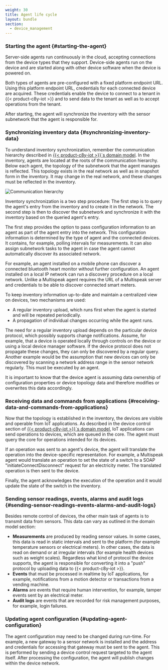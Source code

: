 ```yaml
---
weight: 30
title: Agent life cycle
layout: bundle
section: 
  - device_management
---
```


### Starting the agent {#starting-the-agent}

Server-side agents run continuously in the cloud, accepting connections from the device types that they support. Device-side agents run on the device and are started along with other device software when the device is powered on.

Both types of agents are pre-configured with a fixed platform endpoint URL. Using this platform endpoint URL, credentials for each connected device are acquired. These credentials enable the device to connect to a tenant in {{< product-c8y-iot >}} and to send data to the tenant as well as to accept operations from the tenant.

After starting, the agent will synchronize the inventory with the sensor subnetwork that the agent is responsible for.

### Synchronizing inventory data {#synchronizing-inventory-data}

To understand inventory synchronization, remember the communication hierarchy described in [{{< product-c8y-iot >}}´s domain model](/concepts/domain-model). In the inventory, agents are located at the roots of the communication hierarchy. Below each agent, the topology of the subnetwork that the agent manages is reflected. This topology exists in the real network as well as in snapshot form in the inventory. It may change in the real network, and these changes must be reflected in the inventory.

![Communication hierarchy](/images/concepts-guide/commshierarchy.png)

Inventory synchronization is a two step procedure: The first step is to query the agent's entry from the inventory and to create it in the network. The second step is then to discover the subnetwork and synchronize it with the inventory based on the queried agent's entry.

The first step provides the option to pass configuration information to an agent as part of the agent entry into the network. This configuration information is determined by the type of agent and the connected devices. It contains, for example, polling intervals for measurements. It can also assign subnetwork tasks to the agent in case the agent cannot automatically discover its associated network.

For example, an agent installed on a mobile phone can discover a connected bluetooth heart monitor without further configuration. An agent installed on a local IP network can run a discovery procedure on a local network. Unlike a Multispeak agent requires the URL of a Multispeak server and credentials to be able to discover connected smart meters.

To keep inventory information up-to-date and maintain a centralized view on devices, two mechanisms are used:

-   A regular inventory upload, which runs first when the agent is started and will be repeated periodically.
-   A propagation of individual changes occurring while the agent runs.

The need for a regular inventory upload depends on the particular device protocol, which possibly supports change notifications. Assume, for example, that a device is operated locally through controls on the device or using a local device manager software. If the device protocol does not propagate these changes, they can only be discovered by a regular query. Another example would be the assumption that new devices can only be discovered by scanning a network address range in the sensor network regularly. This must be executed by an agent.

It is important to know that the device agent is assuming data ownership of configuration properties or device topology data and therefore modifies or overwrites this data accordingly.

### Receiving data and commands from applications {#receiving-data-and-commands-from-applications}

Now that the topology is established in the inventory, the devices are visible and operable from IoT applications. As described in the device control section of [{{< product-c8y-iot >}}´s domain model](/concepts/domain-model), IoT applications can send operations to devices, which are queued in the core. The agent must query the core for operations intended for its devices.

If an operation was sent to an agent's device, the agent will translate the operation into the device-specific representation. For example, a Multispeak agent would translate an operation to set the state of a switch to a SOAP "initiateConnectDisconnect" request for an electricity meter. The translated operation is then sent to the device.

Finally, the agent acknowledges the execution of the operation and it would update the state of the switch in the inventory.

### Sending sensor readings, events, alarms and audit logs {#sending-sensor-readings-events-alarms-and-audit-logs}

Besides remote control of devices, the other main task of agents is to transmit data from sensors. This data can vary as outlined in the domain model section:

-   **Measurements** are produced by reading sensor values. In some cases, this data is read in static intervals and sent to the platform (for example temperature sensors or electrical meters). In other cases, the data is read on demand or at irregular intervals (for example health devices such as weight scales). Regardless what kind of protocol the device supports, the agent is responsible for converting it into a "push" protocol by uploading data to {{< product-c8y-iot >}}.
-   **Events** that must be processed in realtime by IoT applications, for example, notifications from a motion detector or transactions from a vending machine.
-   **Alarms** are events that require human intervention, for example, tamper events sent by an electrical meter.
-   **Audit logs** are events that are recorded for risk management purposes, for example, login failures.

### Updating agent configuration {#updating-agent-configuration}

The agent configuration may need to be changed during run-time. For example, a new gateway to a sensor network is installed and the address and credentials for accessing that gateway must be sent to the agent. This is performed by sending a device control request targeted to the agent itself. After processing the configuration, the agent will publish changes within the device network.
